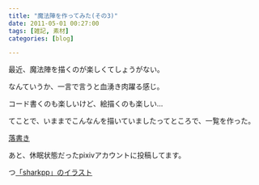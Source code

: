 ```yaml
---
title: "魔法陣を作ってみた(その3)"
date: 2011-05-01 00:27:00
tags: [雑記, 素材]
categories: [blog]

---
```


最近、魔法陣を描くのが楽しくてしょうがない。

なんていうか、一言で言うと血湧き肉躍る感じ。

コード書くのも楽しいけど、絵描くのも楽しい...

てことで、いままでこんなんを描いていましたってところで、一覧を作った。

[落書き][1]

 [1]: /gallery/graffiti

あと、休眠状態だったpixivアカウントに投稿してます。

つ[「sharkpp」のイラスト][2]

 [2]: http://www.pixiv.net/member.php?id=1547498